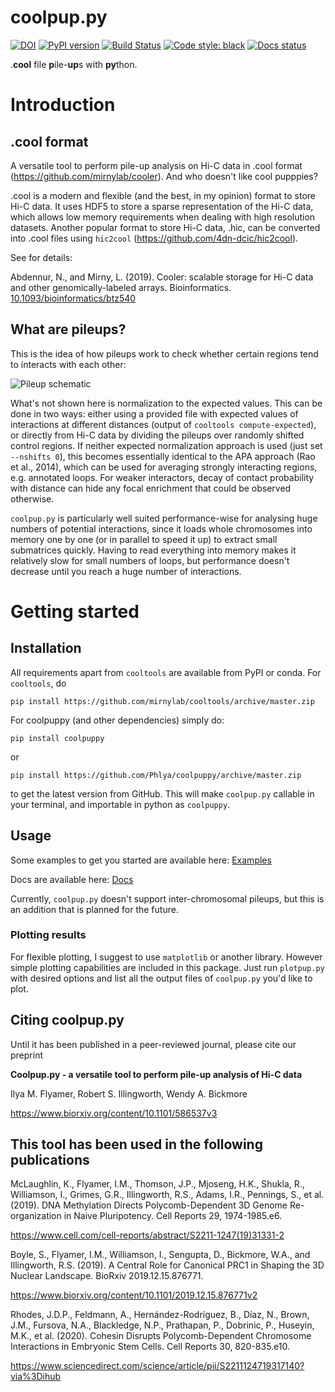 # coolpup.py
[![DOI](https://zenodo.org/badge/147190130.svg)](https://zenodo.org/badge/latestdoi/147190130)
[![PyPI version](https://badge.fury.io/py/coolpuppy.svg)](https://badge.fury.io/py/coolpuppy)
[![Build Status](https://travis-ci.org/Phlya/coolpuppy.svg?branch=master)](https://travis-ci.org/Phlya/coolpuppy)
[![Code style: black](https://img.shields.io/badge/code%20style-black-000000.svg)](https://github.com/psf/black)
[![Docs status](https://readthedocs.org/projects/coolpuppy/badge/)](https://coolpuppy.readthedocs.io/en/latest/)

.**cool** file **p**ile-**up**s with **py**thon.

# Introduction

## .cool format
A versatile tool to perform pile-up analysis on Hi-C data in .cool format (https://github.com/mirnylab/cooler). And who doesn't like cool pupppies?

.cool is a modern and flexible (and the best, in my opinion) format to store Hi-C data.
It uses HDF5 to store a sparse representation of the Hi-C data, which allows low memory requirements when dealing with high resolution datasets. Another popular format to store Hi-C data, .hic, can be converted into .cool files using `hic2cool` (https://github.com/4dn-dcic/hic2cool).

See for details:

Abdennur, N., and Mirny, L. (2019). Cooler: scalable storage for Hi-C data and other genomically-labeled arrays. Bioinformatics. [10.1093/bioinformatics/btz540](https://doi.org/10.1093/bioinformatics/btz540)

## What are pileups?

This is the idea of how pileups work to check whether certain regions tend to interacts with each other:

![Pileup schematic](https://github.com/Phlya/coolpuppy/blob/master/loop_quant.svg)

What's not shown here is normalization to the expected values. This can be done in two ways: either using a provided file with expected values of interactions at different distances (output of `cooltools compute-expected`), or directly from Hi-C data by dividing the pileups over randomly shifted control regions. If neither expected normalization approach is used (just set `--nshifts 0`), this becomes essentially identical to the APA approach (Rao et al., 2014), which can be used for averaging strongly interacting regions, e.g. annotated loops. For weaker interactors, decay of contact probability with distance can hide any focal enrichment that could be observed otherwise.

`coolpup.py` is particularly well suited performance-wise for analysing huge numbers of potential interactions, since it loads whole chromosomes into memory one by one (or in parallel to speed it up) to extract small submatrices quickly. Having to read everything into memory makes it relatively slow for small numbers of loops, but performance doesn't decrease until you reach a huge number of interactions.

# Getting started

## Installation
All requirements apart from `cooltools` are available from PyPI or conda. For `cooltools`, do

`
pip install https://github.com/mirnylab/cooltools/archive/master.zip
`

For coolpuppy (and other dependencies) simply do:

`pip install coolpuppy`

or

`pip install https://github.com/Phlya/coolpuppy/archive/master.zip`

to get the latest version from GitHub. This will make `coolpup.py` callable in your terminal, and importable in python as `coolpuppy`.

## Usage

Some examples to get you started are available here: [Examples](https://coolpuppy.readthedocs.io/en/latest/Examples/snHi-C_Examples.html)

Docs are available here: [Docs](https://coolpuppy.readthedocs.io/en/latest/index.html)

Currently, `coolpup.py` doesn't support inter-chromosomal pileups, but this is an addition that is planned for the future.

### Plotting results
For flexible plotting, I suggest to use `matplotlib` or another library. However simple plotting capabilities are included in this package. Just run `plotpup.py` with desired options and list all the output files of `coolpup.py` you'd like to plot.


## Citing coolpup.py

Until it has been published in a peer-reviewed journal, please cite our preprint

**Coolpup.py - a versatile tool to perform pile-up analysis of Hi-C data**

Ilya M. Flyamer, Robert S. Illingworth, Wendy A. Bickmore

https://www.biorxiv.org/content/10.1101/586537v3

## This tool has been used in the following publications
McLaughlin, K., Flyamer, I.M., Thomson, J.P., Mjoseng, H.K., Shukla, R., Williamson, I., Grimes, G.R., Illingworth, R.S., Adams, I.R., Pennings, S., et al. (2019). DNA Methylation Directs Polycomb-Dependent 3D Genome Re-organization in Naive Pluripotency. Cell Reports 29, 1974-1985.e6.

https://www.cell.com/cell-reports/abstract/S2211-1247(19)31331-2


Boyle, S., Flyamer, I.M., Williamson, I., Sengupta, D., Bickmore, W.A., and Illingworth, R.S. (2019). A Central Role for Canonical PRC1 in Shaping the 3D Nuclear Landscape. BioRxiv 2019.12.15.876771.

https://www.biorxiv.org/content/10.1101/2019.12.15.876771v2


Rhodes, J.D.P., Feldmann, A., Hernández-Rodríguez, B., Díaz, N., Brown, J.M., Fursova, N.A., Blackledge, N.P., Prathapan, P., Dobrinic, P., Huseyin, M.K., et al. (2020). Cohesin Disrupts Polycomb-Dependent Chromosome Interactions in Embryonic Stem Cells. Cell Reports 30, 820-835.e10.

https://www.sciencedirect.com/science/article/pii/S2211124719317140?via%3Dihub

